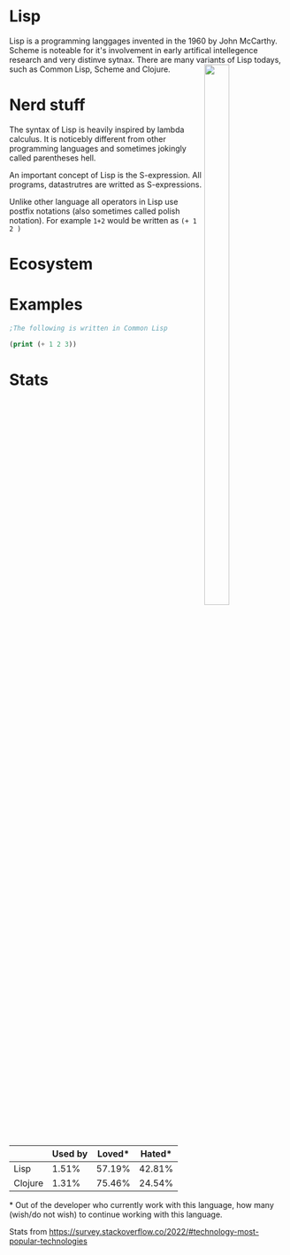 #  Lisp

Lisp is a programming langgages invented in the 1960 by John McCarthy. Scheme is noteable for it's involvement in early artifical intellegence research and very distinve sytnax. There are many variants of Lisp todays, such as Common Lisp, Scheme and Clojure.
<img style="float: right; width:30%; height:50%; object-fit:contain;" src="https://upload.wikimedia.org/wikipedia/commons/4/48/Lisp_logo.svg">

# Nerd stuff
The syntax of Lisp is heavily inspired by lambda calculus. It is noticebly different from other
programming languages and sometimes jokingly called parentheses hell.

An important concept of Lisp is the S-expression. All programs, datastrutres are writted as S-expressions.

Unlike other language all operators in Lisp use postfix notations (also sometimes called polish notation).
For example `1+2` would be written as `(+ 1 2 )`

# Ecosystem


# Examples

```lisp
;The following is written in Common Lisp

(print (+ 1 2 3))
```

# Stats

|           | Used by | Loved*| Hated*|
|-----------| ------- |--     | --    |
| Lisp      | 1.51%    | 57.19% | 42.81% |
| Clojure   | 1.31%    | 75.46% | 24.54% |

\* Out of the developer who currently work with this language, how many (wish/do not wish) to continue working with this language. 

Stats from https://survey.stackoverflow.co/2022/#technology-most-popular-technologies